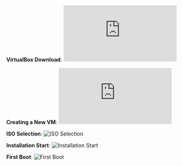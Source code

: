 **VirtualBox Download**:
![VirtualBox Download](https://github.com/Jayden-Marshall/IT-LabSeries/blob/main/Part1/ImageVBDownload.md)

**Creating a New VM**:
![Creating a New VM](https://github.com/Jayden-Marshall/IT-LabSeries/blob/main/Part1/Creating%20a%20New%20VM.md)

**ISO Selection**:
![ISO Selection](https://path_to_your_image/iso-selection.png "ISO Selection")

**Installation Start**:
![Installation Start](https://path_to_your_image/installation-start.png "Installation Start")

**First Boot**:
![First Boot](https://path_to_your_image/first-boot.png "First Boot")

